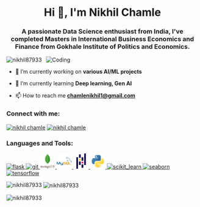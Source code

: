 <h1 align="center">Hi 👋, I'm Nikhil Chamle</h1>
<h3 align="center">A passionate Data Science enthusiast from India, I've completed Masters in International Business Economics and Finance from Gokhale Institute of Politics and Economics.</h3>
<img align= "right" alt="Coding" width="400" src="https://encrypted-tbn0.gstatic.com/images?q=tbn:ANd9GcRKNTpoKa8Eb84XOVRKm0t8UL4D64byuxhz8A&s">

<p align="left"> <img src="https://komarev.com/ghpvc/?username=nikhil87933&label=Profile%20views&color=0e75b6&style=flat" alt="nikhil87933" /> </p>

- 🔭 I’m currently working on **various AI/ML projects**

- 🌱 I’m currently learning **Deep learning, Gen AI**

- 📫 How to reach me **chamlenikhil1@gmail.com**

<h3 align="left">Connect with me:</h3>
<p align="left">
<a href="https://www.linkedin.com/in/contact-nikhil-chamle/" target="blank"><img align="center" src="https://raw.githubusercontent.com/rahuldkjain/github-profile-readme-generator/master/src/images/icons/Social/linked-in-alt.svg" alt="nikhil chamle" height="30" width="40" /></a>
<a href="https://www.hackerrank.com/profile/chamlenikhil1" target="blank"><img align="center" src="https://raw.githubusercontent.com/rahuldkjain/github-profile-readme-generator/master/src/images/icons/Social/hackerrank.svg" alt="nikhil chamle" height="30" width="40" /></a>
</p>

<h3 align="left">Languages and Tools:</h3>
<p align="left"> <a href="https://flask.palletsprojects.com/" target="_blank" rel="noreferrer"> <img src="https://www.vectorlogo.zone/logos/pocoo_flask/pocoo_flask-icon.svg" alt="flask" width="40" height="40"/> </a> <a href="https://git-scm.com/" target="_blank" rel="noreferrer"> <img src="https://www.vectorlogo.zone/logos/git-scm/git-scm-icon.svg" alt="git" width="40" height="40"/> </a> <a href="https://www.mongodb.com/" target="_blank" rel="noreferrer"> <img src="https://raw.githubusercontent.com/devicons/devicon/master/icons/mongodb/mongodb-original-wordmark.svg" alt="mongodb" width="40" height="40"/> </a> <a href="https://www.mysql.com/" target="_blank" rel="noreferrer"> <img src="https://raw.githubusercontent.com/devicons/devicon/master/icons/mysql/mysql-original-wordmark.svg" alt="mysql" width="40" height="40"/> </a> <a href="https://pandas.pydata.org/" target="_blank" rel="noreferrer"> <img src="https://raw.githubusercontent.com/devicons/devicon/2ae2a900d2f041da66e950e4d48052658d850630/icons/pandas/pandas-original.svg" alt="pandas" width="40" height="40"/> </a> <a href="https://www.python.org" target="_blank" rel="noreferrer"> <img src="https://raw.githubusercontent.com/devicons/devicon/master/icons/python/python-original.svg" alt="python" width="40" height="40"/> </a> <a href="https://scikit-learn.org/" target="_blank" rel="noreferrer"> <img src="https://upload.wikimedia.org/wikipedia/commons/0/05/Scikit_learn_logo_small.svg" alt="scikit_learn" width="40" height="40"/> </a> <a href="https://seaborn.pydata.org/" target="_blank" rel="noreferrer"> <img src="https://seaborn.pydata.org/_images/logo-mark-lightbg.svg" alt="seaborn" width="40" height="40"/> </a> <a href="https://www.tensorflow.org" target="_blank" rel="noreferrer"> <img src="https://www.vectorlogo.zone/logos/tensorflow/tensorflow-icon.svg" alt="tensorflow" width="40" height="40"/> </a> </p>

<p><img align="left" src="https://github-readme-stats.vercel.app/api/top-langs?username=nikhil87933&show_icons=true&locale=en&layout=compact" alt="nikhil87933" /></p>

<p>&nbsp;<img align="center" src="https://github-readme-stats.vercel.app/api?username=nikhil87933&show_icons=true&locale=en" alt="nikhil87933" /></p>

<p><img align="center" src="https://github-readme-streak-stats.herokuapp.com/?user=nikhil87933&" alt="nikhil87933" /></p>
